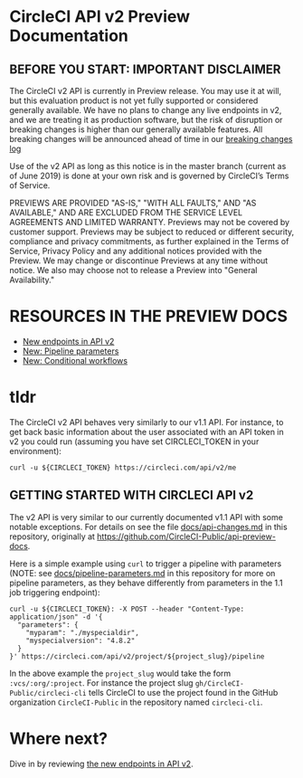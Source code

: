 # CircleCI API v2 Preview Documentation

## BEFORE YOU START: IMPORTANT DISCLAIMER
The CircleCI v2 API is currently in Preview release. You may use it at will, but this evaluation product is not yet fully supported or considered generally available. We have no plans to change any live endpoints in v2, and we are treating it as production software, but the risk of disruption or breaking changes is higher than our generally available features. All breaking changes will be announced ahead of time in our [breaking changes log](breaking.md) 

Use of the v2 API as long as this notice is in the master branch (current as of June 2019) is done at your own risk and is governed by CircleCI’s Terms of Service.

PREVIEWS ARE PROVIDED "AS-IS," "WITH ALL FAULTS," AND "AS AVAILABLE," AND ARE EXCLUDED FROM THE SERVICE LEVEL AGREEMENTS AND LIMITED WARRANTY. Previews may not be covered by customer support. Previews may be subject to reduced or different security, compliance and privacy commitments, as further explained in the Terms of Service, Privacy Policy and any additional notices provided with the Preview. We may change or discontinue Previews at any time without notice. We also may choose not to release a Preview into "General Availability."


# RESOURCES IN THE PREVIEW DOCS
* [New endpoints in API v2](api-changes.md)
* [New: Pipeline parameters](pipeline-parameters.md)
* [New: Conditional workflows](conditional-workflows.md)



# tldr

The CircleCI v2 API behaves very similarly to our v1.1 API. For instance, to get back basic information about the user associated with an API token in v2 you could run (assuming you have set CIRCLECI_TOKEN in your environment):

`curl -u ${CIRCLECI_TOKEN} https://circleci.com/api/v2/me`


## GETTING STARTED WITH CIRCLECI API v2
The v2 API is very similar to our currently documented v1.1 API with some notable exceptions. For details on see the file [docs/api-changes.md](api-changes.md) in this repository, originally at <https://github.com/CircleCI-Public/api-preview-docs>.

Here is a simple example using `curl` to trigger a pipeline with parameters (NOTE: see [docs/pipeline-parameters.md](pipeline-parameters.md) in this repository for more on pipeline parameters, as they behave differently from parameters in the 1.1 job triggering endpoint):

```
curl -u ${CIRCLECI_TOKEN}: -X POST --header "Content-Type: application/json" -d '{
  "parameters": {
    "myparam": "./myspecialdir",
    "myspecialversion": "4.8.2"
  }
}' https://circleci.com/api/v2/project/${project_slug}/pipeline
```

In the above example the `project_slug` would take the form `:vcs/:org/:project`. For instance the project slug `gh/CircleCI-Public/circleci-cli` tells CircleCI to use the project found in the GitHub organization `CircleCI-Public` in the repository named `circleci-cli`.

# Where next?
Dive in by reviewing [the new endpoints in API v2](api-changes.md).
